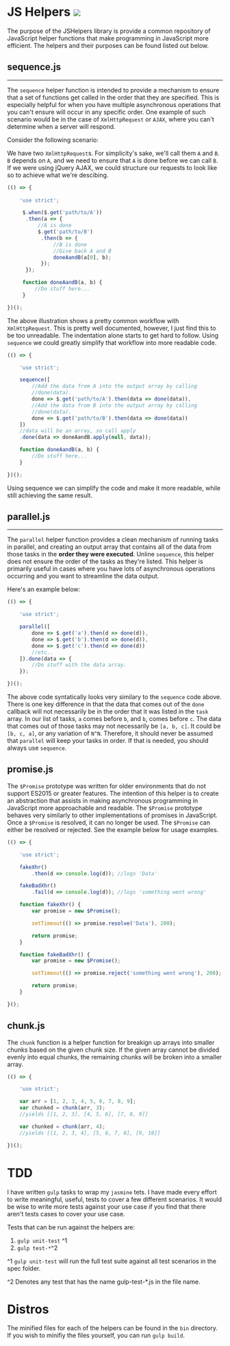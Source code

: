 # JS Helpers ![](https://api.travis-ci.org/JacobHeater/JSHelpers.svg?branch=master)

The purpose of the JSHelpers library is provide a common repository of JavaScript helper
functions that make programming in JavaScript more efficient. The helpers and their purposes
can be found listed out below. 

## sequence.js
---

The `sequence` helper function is intended to provide a mechanism to ensure
that a set of functions get called in the order that they are specified.
This is especially helpful for when you have multiple asynchronous operations
that you can't ensure will occur in any specific order. One example of such
scenario would be in the case of `XmlHttpRequest` or `AJAX`, where you can't
determine when a server will respond.

Consider the following scenario:

We have two `XmlHttpRequest`s. For simplicity's sake, we'll call them `A` and
`B`. `B` depends on `A`, and we need to ensure that `A` is done before we can
call `B`. If we were using jQuery AJAX, we could structure our requests to look
like so to achieve what we're descibing.

```javascript
(() => {
    
    'use strict';

     $.when($.get('path/to/A'))
      .then(a => {
          //A is done
          $.get('path/to/B')
           .then(b => {
               //B is done
               //Give back A and B
               doneAandB(a[0], b);
           });
      });

     function doneAandB(a, b) {
         //Do stuff here...
     }

})();

```
The above illustration shows a pretty common workflow with `XmlHttpRequest`.
This is pretty well documented, however, I just find this to be too
unreadable. The indentation alone starts to get hard to follow. Using 
`sequence` we could greatly simplify that workflow into more readable code.

```javascript
(() => {

    'use strict';

    sequence([
        //Add the data from A into the output array by calling
        //done(data).
        done => $.get('path/to/A').then(data => done(data)),
        //Add the data from B into the output array by calling
        //done(data).
        done => $.get('path/to/B').then(data => done(data))
    ])
    //data will be an array, so call apply
    .done(data => doneAandB.apply(null, data));

    function doneAandB(a, b) {
        //Do stuff here...
    }

})();
```

Using sequence we can simplify the code and make it more readable, while
still achieving the same result.

## parallel.js
---

The `parallel` helper function provides a clean mechanism of running tasks
in parallel, and creating an output array that contains all of the data from
those tasks in the **order they were executed**. Unline `sequence`, this helper
does not ensure the order of the tasks as they're listed. This helper is
primarily useful in cases where you have lots of asynchronous operations
occurring and you want to streamline the data output.

Here's an example below:

```javascript
(() => {

    'use strict';

    parallel([
        done => $.get('a').then(d => done(d)),
        done => $.get('b').then(d => done(d)),
        done => $.get('c').then(d => done(d))
        //etc..
    ]).done(data => {
        //Do stuff with the data array.
    });

})();
```

The above code syntatically looks very similary to the `sequence` code above.
There is one key difference in that the data that comes out of the `done`
callback will not necessarily be in the order that it was listed in the `task`
array. In our list of tasks, `a` comes before `b`, and `b`, comes before `c`.
The data that comes out of those tasks may not necessarily be `[a, b, c]`.
It could be `[b, c, a]`, or any variation of `N^N`. Therefore, it should never
be assumed that `parallel` will keep your tasks in order. If that is needed,
you should always use `sequence`.

## promise.js

The `$Promise` prototype was written for older environments that do not support
ES2015 or greater features. The intention of this helper is to create an
abstraction that assists in making asynchronous programming in JavaScript more
approachable and readable. The `$Promise` prototype behaves very similarly to
other implementations of promises in JavaScript. Once a `$Promise` is resolved,
it can no longer be used. The `$Promise` can either be resolved or rejected.
See the example below for usage examples.

```javascript
(() => {

    'use strict';

    fakeXhr()
        .then(d => console.log(d)); //logs 'Data'

    fakeBadXhr()
        .fail(d => console.log(d)); //logs 'something went wrong'

    function fakeXhr() {
        var promise = new $Promise();

        setTimeout(() => promise.resolve('Data'), 200);

        return promise;
    }

    function fakeBadXhr() {
        var promise = new $Promise();

        setTimeout(() => promise.reject('something went wrong'), 200);

        return promise;
    }

}();
```

## chunk.js

The `chunk` function is a helper function for breakign up arrays into 
smaller chunks based on the given chunk size. If the given array cannot
be divided evenly into equal chunks, the remaining chunks will be broken
into a smaller array.

```javascript
(() => {

    'use strict';

    var arr = [1, 2, 3, 4, 5, 6, 7, 8, 9];
    var chunked = chunk(arr, 3);
    //yields [[1, 2, 3], [4, 5, 6], [7, 8, 9]]

    var chunked = chunk(arr, 4);
    //yields [[1, 2, 3, 4], [5, 6, 7, 8], [9, 10]]

})();
```

# TDD

I have written `gulp` tasks to wrap my `jasmine` tets. I have made every effort
to write meaningful, useful, tests to cover a few different scenarios. It would
be wise to write more tests against your use case if you find that there aren't
tests cases to cover your use case. 

Tests that can be run against the helpers are:

1. `gulp unit-test` ^1
1. `gulp test-*`^2

^1 `gulp unit-test` will run the full test suite against all test scenarios in the spec folder.

^2 Denotes any test that has the name gulp-test-*.js in the file name.

# Distros

The minified files for each of the helpers can be found in the `bin` directory.
If you wish to minifiy the files yourself, you can run `gulp build`.